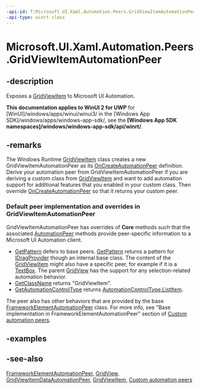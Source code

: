 ```yaml
---
-api-id: T:Microsoft.UI.Xaml.Automation.Peers.GridViewItemAutomationPeer
-api-type: winrt class
---
```


<!-- Class syntax.
public class GridViewItemAutomationPeer : Windows.UI.Xaml.Automation.Peers.FrameworkElementAutomationPeer, Windows.UI.Xaml.Automation.Peers.IGridViewItemAutomationPeer
-->

# Microsoft.UI.Xaml.Automation.Peers.GridViewItemAutomationPeer

## -description
Exposes a [GridViewItem](../microsoft.ui.xaml.controls/gridviewitem.md) to Microsoft UI Automation.

**This documentation applies to WinUI 2 for UWP** for [WinUI]/windows/apps/winui/winui3/ in the [Windows App SDK]/windows/apps/windows-app-sdk/, see the **[Windows App SDK namespaces]/windows/windows-app-sdk/api/winrt/**.

## -remarks
The Windows Runtime  [GridViewItem](../microsoft.ui.xaml.controls/gridviewitem.md) class creates a new GridViewItemAutomationPeer as its [OnCreateAutomationPeer](../microsoft.ui.xaml/uielement_oncreateautomationpeer_1478162674.md) definition. Derive your automation peer from GridViewItemAutomationPeer if you are deriving a custom class from [GridViewItem](../microsoft.ui.xaml.controls/gridviewitem.md) and want to add automation support for additional features that you enabled in your custom class. Then override [OnCreateAutomationPeer](../microsoft.ui.xaml/uielement_oncreateautomationpeer_1478162674.md) so that it returns your custom peer.

### Default peer implementation and overrides in **GridViewItemAutomationPeer**

GridViewItemAutomationPeer has overrides of **Core** methods such that the associated [AutomationPeer](automationpeer.md) methods provide peer-specific information to a Microsoft UI Automation client.

+ [GetPattern](automationpeer_getpattern_1700082720.md) defers to base peers. [GetPattern](automationpeer_getpattern_1700082720.md) returns a pattern for [IDragProvider](/windows/desktop/api/uiautomationcore/nn-uiautomationcore-idragprovider) though an internal base class. The content of the [GridViewItem](../microsoft.ui.xaml.controls/gridviewitem.md) might also have a specific peer, for example if it is a [TextBox](../microsoft.ui.xaml.controls/textbox.md). The parent [GridView](../microsoft.ui.xaml.controls/gridview.md) has the support for any selection-related automation behavior.
+ [GetClassName](automationpeer_getclassname_614238974.md) returns "GridViewItem".
+ [GetAutomationControlType](automationpeer_getautomationcontroltype_1156384152.md) returns [AutomationControlType.ListItem](automationcontroltype.md).
<!--Is actually a mystery how, because I don't see this done in the code, but it tests out-->
The peer also has other behaviors that are provided by the base [FrameworkElementAutomationPeer](frameworkelementautomationpeer.md) class. For more info, see "Base implementation in FrameworkElementAutomationPeer" section of [Custom automation peers](/windows/uwp/accessibility/custom-automation-peers).

## -examples

## -see-also
[FrameworkElementAutomationPeer](frameworkelementautomationpeer.md), [GridView](../microsoft.ui.xaml.controls/gridview.md), [GridViewItemDataAutomationPeer](gridviewitemdataautomationpeer.md), [GridViewItem](../microsoft.ui.xaml.controls/gridviewitem.md), [Custom automation peers](/windows/uwp/accessibility/custom-automation-peers)
